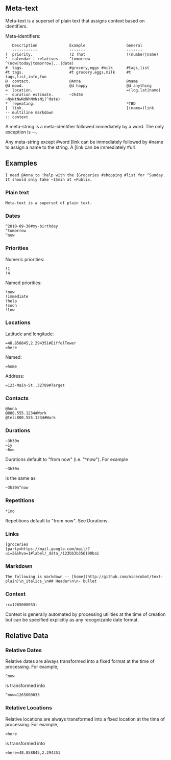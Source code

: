 ## Meta-text

Meta-text is a superset of plain text that assigns context based on identifiers.

Meta-identifiers:

       Description              Example                  General
       -----------              -------                  -------
    !  priority.                !2 !hot                  !(number|name)
    ^  calendar | relatives.    ^tomorrow                ^(now|today|tomorrow|...|date)
    #  tags.                    #grocery,eggs #milk      #tags,list
    #t tags.                    #t grocery,eggs,milk     #t tags,list,info,fun
    @  contact.                 @Anna                    @name
    @d mood.                    @d happy                 @d anything
    =  location.                                         =(log,lat|name)
    ~  duration estimate.       ~2h45m                   ~NyNtNwNdNhNmNsNi(^date)
    *  repeating.                                        *TBD
    [  link.                                             [(name=)link
    -- multiline markdown
    :: context

A meta-string is a meta-identifier followed immediately by a word. The only exception is --.

Any meta-string except #word [link can be immediately followed by #name to assign a name to the string. A [link can be immediately #url.

## Examples

    I need @Anna to !help with the [Groceries #shopping #list for ^Sunday. It should only take ~15min at =Publix.

### Plain text

    Meta-text is a superset of plain text.

### Dates

    ^2010-09-30#my-birthday
    ^tomorrow
    ^now

### Priorities

Numeric priorities:

    !1
    !4

Named priorities:

    !now
    !immediate
    !help
    !soon
    !low

### Locations

Latitude and longitude:

    =48.858845,2.294351#EiffelTower
    =here

Named:

    =home

Address:

    =123-Main-St.,32789#Target

### Contacts

    @Anna
    @800.555.1234#Work
    @tel:800.555.1234#Work

### Durations

    ~3h30m
    ~1y
    ~6mo
    
Durations default to "from now" (i.e. "^now"). For example

    ~3h30m

is the same as

    ~3h30m^now

### Repetitions

    *1mo
    
Repetitions default to "from now". See Durations.

### Links

    [groceries
    [party=https://mail.google.com/mail/?ui=2&shva=1#label/_data_/123bb3b356190ba1

### Markdown

    The following is markdown -- [home](http://github.com/nicerobot/text-plain)\n_italics_\n## Header\n\n- bullet

### Context

    :c=1265000033:

Context is generally automated by processing utilities at the time of creation but can be specified explicitly as any recognizable date format.

## Relative Data

### Relative Dates

Relative dates are always transformed into a fixed format at the time of processing. For example,

    ^now
    
is transformed into

    ^now=1265000033

### Relative Locations

Relative locations are always transformed into a fixed location at the time of processing. For example,

    =here

is transformed into

    =here=48.858845,2.294351
